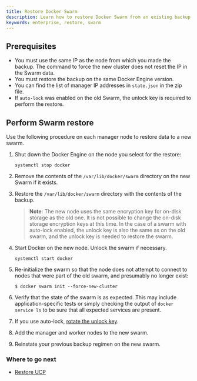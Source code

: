 ```yaml
---
title: Restore Docker Swarm
description: Learn how to restore Docker Swarm from an existing backup
keywords: enterprise, restore, swarm
---
```


## Prerequisites

-   You must use the same IP as the node from which you made the backup. The command to force the new cluster does not reset the IP in the Swarm data.
-   You must restore the backup on the same Docker Engine version.
-   You can find the list of manager IP addresses in `state.json` in the zip file.
-   If `auto-lock` was enabled on the old Swarm, the unlock key is required to perform the restore.

## Perform Swarm restore
Use the following procedure on each manager node to restore data to a new swarm.

1. Shut down the Docker Engine on the node you select for the restore:

    ```
    systemctl stop docker
    ```
2. Remove the contents of the `/var/lib/docker/swarm` directory on the new Swarm if it exists.
3. Restore the `/var/lib/docker/swarm` directory with the contents of the backup.

    > **Note**: The new node uses the same encryption key for on-disk
    > storage as the old one. It is not possible to change the on-disk storage
    > encryption keys at this time. In the case of a swarm with auto-lock enabled,
    > the unlock key is also the same as on the old swarm, and the unlock key is
    > needed to restore the swarm.

4. Start Docker on the new node.  Unlock the swarm if necessary.

    ```
    systemctl start docker
    ```
5. Re-initialize the swarm so that the node does not attempt to connect to nodes that were part of the old swarm, and presumably no longer exist:

    ```
    $ docker swarm init --force-new-cluster
    ```

6.  Verify that the state of the swarm is as expected. This may include
    application-specific tests or simply checking the output of
    `docker service ls` to be sure that all expected services are present.

7.  If you use auto-lock,
    [rotate the unlock key](/engine/swarm/swarm_manager_locking.md#rotate-the-unlock-key).
8.  Add the manager and worker nodes to the new swarm.
9.  Reinstate your previous backup regimen on the new swarm.

### Where to go next

- [Restore UCP](restore-ucp)
